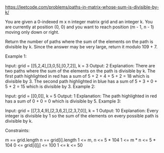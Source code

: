 https://leetcode.com/problems/paths-in-matrix-whose-sum-is-divisible-by-k/

You are given a 0-indexed m x n integer matrix grid and an integer k. You are currently at position (0, 0) and you want to reach position (m - 1, n - 1) moving only down or right.

Return the number of paths where the sum of the elements on the path is divisible by k. Since the answer may be very large, return it modulo 109 + 7.

 

Example 1:


Input: grid = [[5,2,4],[3,0,5],[0,7,2]], k = 3
Output: 2
Explanation: There are two paths where the sum of the elements on the path is divisible by k.
The first path highlighted in red has a sum of 5 + 2 + 4 + 5 + 2 = 18 which is divisible by 3.
The second path highlighted in blue has a sum of 5 + 3 + 0 + 5 + 2 = 15 which is divisible by 3.
Example 2:


Input: grid = [[0,0]], k = 5
Output: 1
Explanation: The path highlighted in red has a sum of 0 + 0 = 0 which is divisible by 5.
Example 3:


Input: grid = [[7,3,4,9],[2,3,6,2],[2,3,7,0]], k = 1
Output: 10
Explanation: Every integer is divisible by 1 so the sum of the elements on every possible path is divisible by k.
 

Constraints:

m == grid.length
n == grid[i].length
1 <= m, n <= 5 * 104
1 <= m * n <= 5 * 104
0 <= grid[i][j] <= 100
1 <= k <= 50